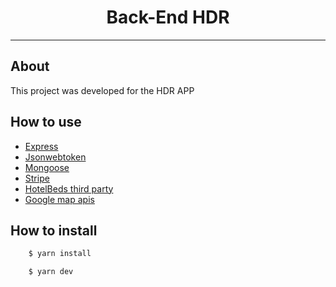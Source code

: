 <h1 align="center">
Back-End HDR
</h1>

---

## About

This project was developed for the HDR APP

## How to use

- [Express]()
- [Jsonwebtoken]()
- [Mongoose]()
- [Stripe]()
- [HotelBeds third party]()
- [Google map apis]()

## How to install

```bash
    $ yarn install

    $ yarn dev
```
